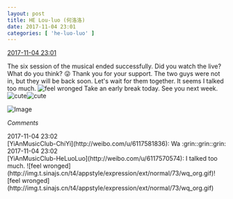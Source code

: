 ```yaml
---
layout: post
title: HE Lou-luo (何洛洛)
date: 2017-11-04 23:01
categories: [ 'he-luo-luo' ]
---
```


<div class="weibo-info">
  <a href="http://weibo.com/6117570574/FtzYtdyvf">2017-11-04 23:01</a>
</div>

The six session of the musical ended successfully. Did you watch the live? What do you think? :stuck_out_tongue_winking_eye: Thank you for your support. The two guys were not in, but they will be back soon. Let's wait for them together. It seems I talked too much. ![feel wronged](http://img.t.sinajs.cn/t4/appstyle/expression/ext/normal/73/wq_org.gif) Take an early break today. See you next week. ![cute](http://img.t.sinajs.cn/t4/appstyle/expression/ext/normal/14/tza_org.gif)![cute](http://img.t.sinajs.cn/t4/appstyle/expression/ext/normal/14/tza_org.gif)

<!-- more -->

![Image](http://wx3.sinaimg.cn/mw690/006G0Hz8gy1fl6g643u5dj31o01o0h6f.jpg)

*Comments*

<div class="weibo-info">2017-11-04 23:02</div>
[YiAnMusicClub-ChiYi](http://weibo.com/u/6117581836): Wa :grin::grin::grin:

<div class="weibo-info">2017-11-04 23:02</div>
[YiAnMusicClub-HeLuoLuo](http://weibo.com/u/6117570574): I talked too much. ![feel wronged](http://img.t.sinajs.cn/t4/appstyle/expression/ext/normal/73/wq_org.gif)![feel wronged](http://img.t.sinajs.cn/t4/appstyle/expression/ext/normal/73/wq_org.gif)
